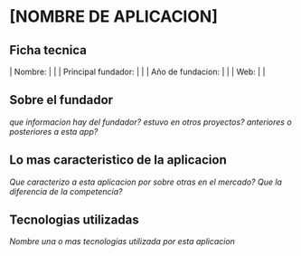 # [NOMBRE DE APLICACION]

## Ficha tecnica

| Nombre:       |  | 
| Principal fundador:      | |
| Año de fundacion:  | | 
| Web:  | | 


## Sobre el fundador

*que informacion hay del fundador?*
*estuvo en otros proyectos? anteriores o posteriores a esta app?*

## Lo mas caracteristico de la aplicacion

*Que caracterizo a esta aplicacion por sobre otras en el mercado?*
*Que la diferencia de la competencia?*

## Tecnologias utilizadas

*Nombre una o mas tecnologias utilizada por esta aplicacion*



